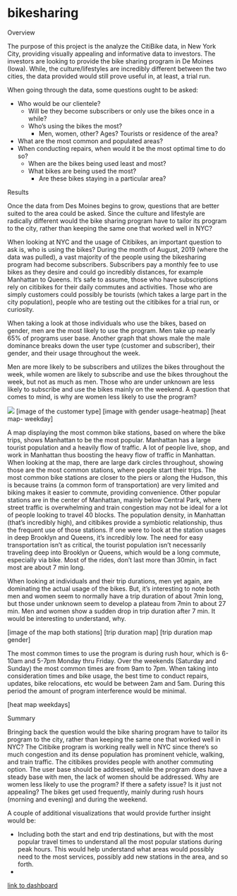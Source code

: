 # bikesharing

Overview

The purpose of this project is the analyze the CitiBike data, in New York City, providing visually appealing and informative data to investors. The investors are looking to provide the bike sharing program in De Moines (Iowa). While, the culture/lifestyles are incredibly different between the two cities, the data provided would still prove useful in, at least, a trial run. 

When going through the data, some questions ought to be asked:

* Who would be our clientele? 
	* Will be they become subscribers or only use the bikes once in a while?
	* Who’s using the bikes the most? 
		* Men, women, other? Ages? Tourists or residence of the area? 
* What are the most common and populated areas? 
* When conducting repairs, when would it be the most optimal time to do so?
	* When are the bikes being used least and most?
	* What bikes are being used the most? 
		* Are these bikes staying in a particular area? 

Results

Once the data from Des Moines begins to grow, questions that are better suited to the area could be asked. Since the culture and lifestyle are radically different would the bike sharing program have to tailor its program to the city, rather than keeping the same one that worked well in NYC? 

When looking at NYC and the usage of Citibikes, an important question to ask is, who is using the bikes? During the month of August, 2019 (where the data was pulled), a vast majority of the people using the bikesharing program had become subscribers. Subscribers pay a monthly fee to use bikes as they desire and could go incredibly distances, for example Manhattan to Queens. It’s safe to assume, those who have subscriptions rely on citibikes for their daily commutes and activities. Those who are simply customers could possibly be tourists (which takes a large part in the city population), people who are testing out the citibikes for a trial run, or curiosity. 

When taking a look at those individuals who use the bikes, based on gender, men are the most likely to use the program. Men take up nearly 65% of programs user base. Another graph that shows male the male dominance breaks down the user type (customer and subscriber), their gender, and their usage throughout the week.

Men are more likely to be subscribers and utilizes the bikes throughout the week, while women are likely to subscribe and use the bikes throughout the week, but not as much as men. Those who are under unknown are less likely to subscribe and use the bikes mainly on the weekend. A question that comes to mind, is why are women less likely to use the program?  


![](images/.png)
[image of the customer type]
[image with gender usage-heatmap]
[heat map- weekday]


A map displaying the most common bike stations, based on where the bike trips, shows Manhattan to be the most popular. Manhattan has a large tourist population and a heavily flow of traffic. A lot of people live, shop, and work in Manhattan thus boosting the heavy flow of traffic in Manhattan. When looking at the map, there are large dark circles throughout, showing those are the most common stations, where people start their trips. The most common bike stations are closer to the piers or along the Hudson, this is because trains (a common form of transportation) are very limited and biking makes it easier to commute, providing convenience. Other popular stations are in the center of Manhattan, mainly below Central Park, where street traffic is overwhelming and train congestion may not be ideal for a lot of people looking to travel 40 blocks. The population density, in Manhattan (that’s incredibly high), and citibikes provide a symbiotic relationship, thus the frequent use of those stations. If one were to look at the station usages in deep Brooklyn and Queens, it’s incredibly low. The need for easy transportation isn’t as critical, the tourist population isn’t necessarily traveling deep into Brooklyn or Queens, which would be a long commute, especially via bike. Most of the rides, don’t last more than 30min, in fact most are about 7 min long. 

When looking at individuals and their trip durations, men yet again, are dominating the actual usage of the bikes. But, it’s interesting to note both men and women seem to normally have a trip duration of about 7min long, but those under unknown seem to develop a plateau from 7min to about 27 min. Men and women show a sudden drop in trip duration after 7 min. It would be interesting to understand, why.

[image of the map both stations]
[trip duration map]
[trip duration map gender]


The most common times to use the program is during rush hour, which is 6-10am and 5-7pm Monday thru Friday. Over the weekends (Saturday and Sunday) the most common times are from 9am to 7pm. When taking into consideration times and bike usage, the best time to conduct repairs, updates, bike relocations, etc would be between 2am and 5am. During this period the amount of program interference would be minimal. 

[heat map weekdays]

Summary

Bringing back the question would the bike sharing program have to tailor its program to the city, rather than keeping the same one that worked well in NYC? The Citibike program is working really well in NYC since there’s so much congestion and its dense population has prominent vehicle, walking, and train traffic. The citibikes provides people with another commuting option. The user base should be addressed, while the program does have a steady base with men, the lack of women should be addressed. Why are women less likely to use the program? If there a safety issue? Is it just not appealing? The bikes get used frequently, mainly during rush hours (morning and evening) and during the weekend. 

A couple of additional visualizations that would provide further insight would be: 

* Including both the start and end trip destinations, but with the most popular travel times to understand all the most popular stations during peak 	   hours. This would help understand what areas would possibly need to the most services, possibly add new stations in the area, and so forth.
*
    
[link to dashboard]( https://public.tableau.com/views/Bikesharing_Challenge_16607822785370/TaleofCitiBikes?:language=en-US&publish=yes&:display_count=n&:origin=viz_share_link)

